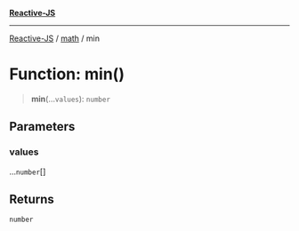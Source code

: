 [**Reactive-JS**](../../README.md)

***

[Reactive-JS](../../README.md) / [math](../README.md) / min

# Function: min()

> **min**(...`values`): `number`

## Parameters

### values

...`number`[]

## Returns

`number`
